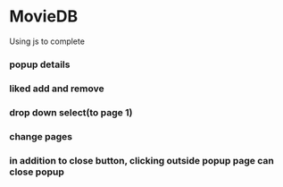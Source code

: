 # MovieDB
Using js to complete

### popup details
### liked add and remove
### drop down select(to page 1)
### change pages
### in addition to close button, clicking outside popup page can close popup
